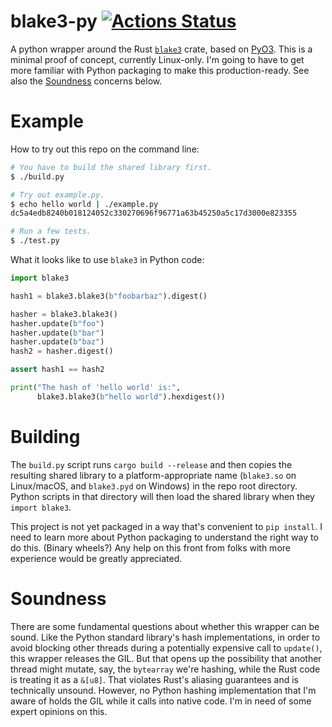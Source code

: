 # blake3-py [![Actions Status](https://github.com/oconnor663/blake3-py/workflows/tests/badge.svg)](https://github.com/oconnor663/blake3-py/actions)

A python wrapper around the Rust
[`blake3`](https://crates.io/crates/blake3) crate, based on
[PyO3](https://github.com/PyO3/pyo3). This is a minimal proof of
concept, currently Linux-only. I'm going to have to get more familiar
with Python packaging to make this production-ready. See also the
[Soundness](#soundness) concerns below.

# Example

How to try out this repo on the command line:

```bash
# You have to build the shared library first.
$ ./build.py

# Try out example.py.
$ echo hello world | ./example.py
dc5a4edb8240b018124052c330270696f96771a63b45250a5c17d3000e823355

# Run a few tests.
$ ./test.py
```

What it looks like to use `blake3` in Python code:

```python
import blake3

hash1 = blake3.blake3(b"foobarbaz").digest()

hasher = blake3.blake3()
hasher.update(b"foo")
hasher.update(b"bar")
hasher.update(b"baz")
hash2 = hasher.digest()

assert hash1 == hash2

print("The hash of 'hello world' is:",
      blake3.blake3(b"hello world").hexdigest())
```

# Building

The `build.py` script runs `cargo build --release` and then copies the
resulting shared library to a platform-appropriate name (`blake3.so` on
Linux/macOS, and `blake3.pyd` on Windows) in the repo root directory.
Python scripts in that directory will then load the shared library when
they `import blake3`.

This project is not yet packaged in a way that's convenient to `pip
install`. I need to learn more about Python packaging to understand the
right way to do this. (Binary wheels?) Any help on this front from folks
with more experience would be greatly appreciated.

# Soundness

There are some fundamental questions about whether this wrapper can be
sound. Like the Python standard library's hash implementations, in order
to avoid blocking other threads during a potentially expensive call to
`update()`, this wrapper releases the GIL. But that opens up the
possibility that another thread might mutate, say, the `bytearray` we're
hashing, while the Rust code is treating it as a `&[u8]`. That violates
Rust's aliasing guarantees and is technically unsound. However, no
Python hashing implementation that I'm aware of holds the GIL while it
calls into native code. I'm in need of some expert opinions on this.
